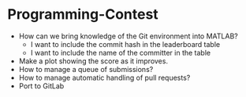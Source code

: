 # Programming-Contest

- How can we bring knowledge of the Git environment into MATLAB? 
  - I want to include the commit hash in the leaderboard table
  - I want to include the name of the committer in the table
- Make a plot showing the score as it improves.
- How to manage a queue of submissions?
- How to manage automatic handling of pull requests?
- Port to GitLab

